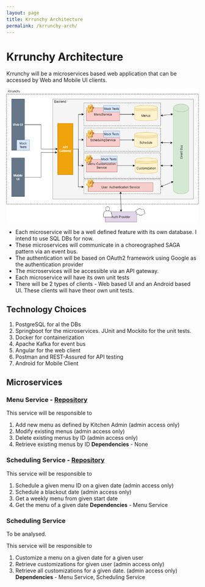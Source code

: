 ```yaml
---
layout: page
title: Krrunchy Architecture
permalink: /krrunchy-arch/
---
```


# Krrunchy Architecture

Krrunchy will be a microservices based web application that can be accessed by Web and Mobile UI clients. 

![architecture](images/KrrunchyArchitecture.png)

- Each microservice will be a well defined feature with its own database. I intend to use SQL DBs for now.
- These microservices will communicate in a choreographed SAGA pattern via an event bus. 
- The authentication will be based on OAuth2 framework using Google as the authentication provider
- The microservices will be accessible via an API gateway.
- Each microservice will have its own unit tests
- There will be 2 types of clients - Web based UI and an Android based UI. These clients will have theor own unit tests.

## Technology Choices
1. PostgreSQL for al the DBs
2. Springboot for the microservices. JUnit and Mockito for the unit tests.
3. Docker for containerization
4. Apache Kafka for event bus
5. Angular for the web client
6. Postman and REST-Assured for API testing
7. Android for Mobile Client

## Microservices

### Menu Service - [Repository](https://github.com/zsurka/krrunchy-menu-service)

 This service will be responsible to 
 1. Add new menu as defined by Kitchen Admin (admin access only)
 2. Modify existing menus  (admin access only)
 3. Delete existing menus by ID  (admin access only)
 4. Retrieve existing menus by ID
**Dependencies** - None

### Scheduling Service - [Repository](https://github.com/zsurka/krrunchy-scheduling-service)

  This service will be responsible to 
  1. Schedule a given menu ID on a given date (admin access only)
  2. Schedule a blackout date (admin access only)
  2. Get a weekly menu from given start date
  3. Get the menu of a given date
**Dependencies** - Menu Service

### Scheduling Service 
To be analysed.

 This service will be responsible to 
  1. Customize a menu on a given date for a given user
  2. Retrieve customizations for given user (admin access only)
  3. Retrieve all customizations for a given date. (admin access only)
  **Dependencies** - Menu Service, Scheduling Service